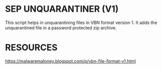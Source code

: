 # SEP UNQUARANTINER (V1)

This script helps in unquarantining files in VBN format version 1.
It adds the unquarantined file in a password protected zip archive.

# RESOURCES
https://malwaremaloney.blogspot.com/p/vbn-file-format-v1.html

